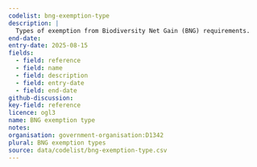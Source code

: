 ```yaml
---
codelist: bng-exemption-type
description: |
  Types of exemption from Biodiversity Net Gain (BNG) requirements.
end-date:
entry-date: 2025-08-15
fields:
  - field: reference
  - field: name
  - field: description
  - field: entry-date
  - field: end-date
github-discussion:
key-field: reference
licence: ogl3
name: BNG exemption type
notes:
organisation: government-organisation:D1342
plural: BNG exemption types
source: data/codelist/bng-exemption-type.csv
---
```

